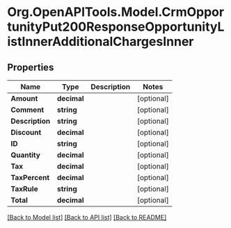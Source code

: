 # Org.OpenAPITools.Model.CrmOpportunityPut200ResponseOpportunityListInnerAdditionalChargesInner

## Properties

Name | Type | Description | Notes
------------ | ------------- | ------------- | -------------
**Amount** | **decimal** |  | [optional] 
**Comment** | **string** |  | [optional] 
**Description** | **string** |  | [optional] 
**Discount** | **decimal** |  | [optional] 
**ID** | **string** |  | [optional] 
**Quantity** | **decimal** |  | [optional] 
**Tax** | **decimal** |  | [optional] 
**TaxPercent** | **decimal** |  | [optional] 
**TaxRule** | **string** |  | [optional] 
**Total** | **decimal** |  | [optional] 

[[Back to Model list]](../README.md#documentation-for-models) [[Back to API list]](../README.md#documentation-for-api-endpoints) [[Back to README]](../README.md)

